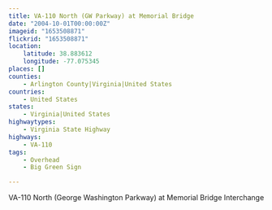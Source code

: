 ```yaml
---
title: VA-110 North (GW Parkway) at Memorial Bridge
date: "2004-10-01T00:00:00Z"
imageid: "1653508871"
flickrid: "1653508871"
location:
    latitude: 38.883612
    longitude: -77.075345
places: []
counties:
    - Arlington County|Virginia|United States
countries:
    - United States
states:
    - Virginia|United States
highwaytypes:
    - Virginia State Highway
highways:
    - VA-110
tags:
    - Overhead
    - Big Green Sign

---
```

VA-110 North (George Washington Parkway) at Memorial Bridge Interchange